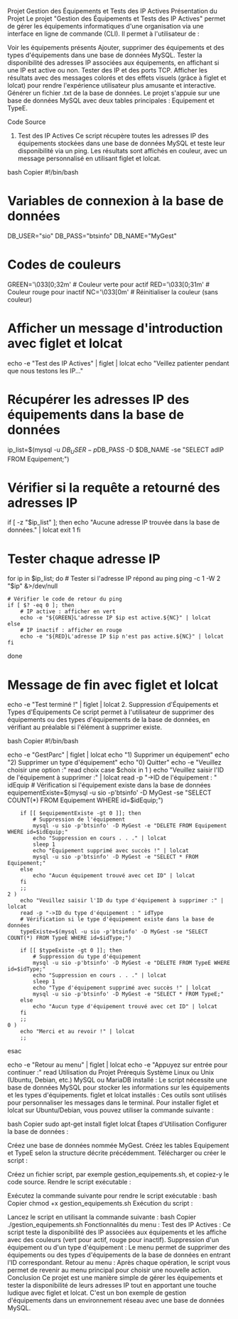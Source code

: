 Projet Gestion des Équipements et Tests des IP Actives
Présentation du Projet
Le projet "Gestion des Équipements et Tests des IP Actives" permet de gérer les équipements informatiques d'une organisation via une interface en ligne de commande (CLI). Il permet à l'utilisateur de :

Voir les équipements présents
Ajouter, supprimer des équipements et des types d'équipements dans une base de données MySQL.
Tester la disponibilité des adresses IP associées aux équipements, en affichant si une IP est active ou non.
Tester des IP et des ports TCP.
Afficher les résultats avec des messages colorés et des effets visuels (grâce à figlet et lolcat) pour rendre l'expérience utilisateur plus amusante et interactive.
Générer un fichier .txt de la base de données.
Le projet s'appuie sur une base de données MySQL avec deux tables principales : Equipement et TypeE.

Code Source
1. Test des IP Actives
Ce script récupère toutes les adresses IP des équipements stockées dans une base de données MySQL et teste leur disponibilité via un ping. Les résultats sont affichés en couleur, avec un message personnalisé en utilisant figlet et lolcat.

bash
Copier
#!/bin/bash

# Variables de connexion à la base de données
DB_USER="sio"
DB_PASS="btsinfo"
DB_NAME="MyGest"

# Codes de couleurs
GREEN='\033[0;32m'   # Couleur verte pour actif
RED='\033[0;31m'     # Couleur rouge pour inactif
NC='\033[0m'         # Réinitialiser la couleur (sans couleur)

# Afficher un message d'introduction avec figlet et lolcat
echo -e "Test des IP Actives" | figlet | lolcat
echo "Veillez patienter pendant que nous testons les IP..."

# Récupérer les adresses IP des équipements dans la base de données
ip_list=$(mysql -u $DB_USER -p$DB_PASS -D $DB_NAME -se "SELECT adIP FROM Equipement;")

# Vérifier si la requête a retourné des adresses IP
if [ -z "$ip_list" ]; then
    echo "Aucune adresse IP trouvée dans la base de données." | lolcat
    exit 1
fi

# Tester chaque adresse IP
for ip in $ip_list; do
    # Tester si l'adresse IP répond au ping
    ping -c 1 -W 2 "$ip" &>/dev/null

    # Vérifier le code de retour du ping
    if [ $? -eq 0 ]; then
        # IP active : afficher en vert
        echo -e "${GREEN}L'adresse IP $ip est active.${NC}" | lolcat
    else
        # IP inactif : afficher en rouge
        echo -e "${RED}L'adresse IP $ip n'est pas active.${NC}" | lolcat
    fi
done

# Message de fin avec figlet et lolcat
echo -e "Test terminé !" | figlet | lolcat
2. Suppression d'Équipements et Types d'Équipements
Ce script permet à l'utilisateur de supprimer des équipements ou des types d'équipements de la base de données, en vérifiant au préalable si l'élément à supprimer existe.

bash
Copier
#!/bin/bash

echo -e "GestParc" | figlet | lolcat
echo "1) Supprimer un équipement"
echo "2) Supprimer un type d'équipement"
echo "0) Quitter"
echo -e "Veuillez choisir une option :"
read choix
case $choix in
    1 )
        echo "Veuillez saisir l'ID de l'équipement à supprimer :" | lolcat
        read -p "->ID de l'équipement : " idEquip
        # Vérification si l'équipement existe dans la base de données
        equipementExiste=$(mysql -u sio -p'btsinfo' -D MyGest -se "SELECT COUNT(*) FROM Equipement WHERE id=$idEquip;")
        
        if [[ $equipementExiste -gt 0 ]]; then
            # Suppression de l'équipement
            mysql -u sio -p'btsinfo' -D MyGest -e "DELETE FROM Equipement WHERE id=$idEquip;"
            echo "Suppression en cours . . ." | lolcat
            sleep 1
            echo "Équipement supprimé avec succès !" | lolcat
            mysql -u sio -p'btsinfo' -D MyGest -e "SELECT * FROM Equipement;"
        else
            echo "Aucun équipement trouvé avec cet ID" | lolcat
        fi
        ;;
    2 )
        echo "Veuillez saisir l'ID du type d'équipement à supprimer :" | lolcat
        read -p "->ID du type d'équipement : " idType
        # Vérification si le type d'équipement existe dans la base de données
        typeExiste=$(mysql -u sio -p'btsinfo' -D MyGest -se "SELECT COUNT(*) FROM TypeE WHERE id=$idType;")
        
        if [[ $typeExiste -gt 0 ]]; then
            # Suppression du type d'équipement
            mysql -u sio -p'btsinfo' -D MyGest -e "DELETE FROM TypeE WHERE id=$idType;"
            echo "Suppression en cours . . ." | lolcat
            sleep 1
            echo "Type d'équipement supprimé avec succès !" | lolcat
            mysql -u sio -p'btsinfo' -D MyGest -e "SELECT * FROM TypeE;"
        else
            echo "Aucun type d'équipement trouvé avec cet ID" | lolcat
        fi
        ;;
    0 )
        echo "Merci et au revoir !" | lolcat
        ;;
esac

echo -e "Retour au menu" | figlet | lolcat
echo -e "Appuyez sur entrée pour continuer :"
read
Utilisation du Projet
Prérequis
Système Linux ou Unix (Ubuntu, Debian, etc.)
MySQL ou MariaDB installé : Le script nécessite une base de données MySQL pour stocker les informations sur les équipements et les types d'équipements.
figlet et lolcat installés : Ces outils sont utilisés pour personnaliser les messages dans le terminal.
Pour installer figlet et lolcat sur Ubuntu/Debian, vous pouvez utiliser la commande suivante :

bash
Copier
sudo apt-get install figlet lolcat
Étapes d'Utilisation
Configurer la base de données :

Créez une base de données nommée MyGest.
Créez les tables Equipement et TypeE selon la structure décrite précédemment.
Télécharger ou créer le script :

Créez un fichier script, par exemple gestion_equipements.sh, et copiez-y le code source.
Rendre le script exécutable :

Exécutez la commande suivante pour rendre le script exécutable :
bash
Copier
chmod +x gestion_equipements.sh
Exécution du script :

Lancez le script en utilisant la commande suivante :
bash
Copier
./gestion_equipements.sh
Fonctionnalités du menu :
Test des IP Actives : Ce script teste la disponibilité des IP associées aux équipements et les affiche avec des couleurs (vert pour actif, rouge pour inactif).
Suppression d'un équipement ou d'un type d'équipement : Le menu permet de supprimer des équipements ou des types d'équipements de la base de données en entrant l'ID correspondant.
Retour au menu : Après chaque opération, le script vous permet de revenir au menu principal pour choisir une nouvelle action.
Conclusion
Ce projet est une manière simple de gérer les équipements et tester la disponibilité de leurs adresses IP tout en apportant une touche ludique avec figlet et lolcat. C'est un bon exemple de gestion d'équipements dans un environnement réseau avec une base de données MySQL.


